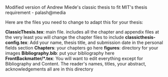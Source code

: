 Modified version of Andrew Miede's classic thesis to fit MIT's thesis requirement - palash@media


Here are the files you need to change to adapt this for your thesis:

**ClassicThesis.tex**: main file. includes all the chapter and appendix files at 
the very least you will change the chapter files to include
**classicthesis-config.tex**: Add your name,  thesis title, and submission date in the personal fields section
**Chapters**: your chapters go here
**figures**: directory for your images
**Bibliography.bib**: put your bibliography here
**FrontBackmatter/*.tex**: You will want to edit everything except for Bibliography 
and Content. The reader's names, titles, your abstract, acknowledgements all are in 
this directory

